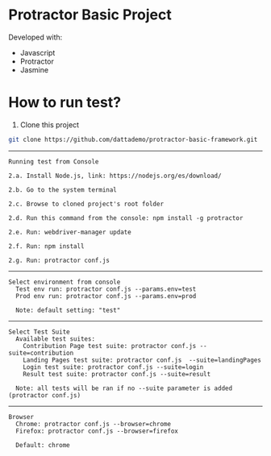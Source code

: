 # Protractor Basic Project

Developed with:
  - Javascript
  - Protractor
  - Jasmine

# How to run test?

  1. Clone this project
```sh
git clone https://github.com/dattademo/protractor-basic-framework.git
```
  ---------------------------
  	Running test from Console
	
	2.a. Install Node.js, link: https://nodejs.org/es/download/
  
	2.b. Go to the system terminal
 
	2.c. Browse to cloned project's root folder
  
	2.d. Run this command from the console: npm install -g protractor
  
	2.e. Run: webdriver-manager update

	2.f. Run: npm install

	2.g. Run: protractor conf.js

  ---------------------------
  	Select environment from console
	  Test env run: protractor conf.js --params.env=test
	  Prod env run: protractor conf.js --params.env=prod

	  Note: default setting: "test"
  
  ---------------------------
  	Select Test Suite
	  Available test suites:
 	    Contribution Page test suite: protractor conf.js --suite=contribution
	    Landing Pages test suite: protractor conf.js  --suite=landingPages
 	    Login test suite: protractor conf.js --suite=login
	    Result test suite: protractor conf.js --suite=result

	  Note: all tests will be ran if no --suite parameter is added (protractor conf.js)

  ---------------------------
  	Browser
	  Chrome: protractor conf.js --browser=chrome
	  Firefox: protractor conf.js --browser=firefox

	  Default: chrome